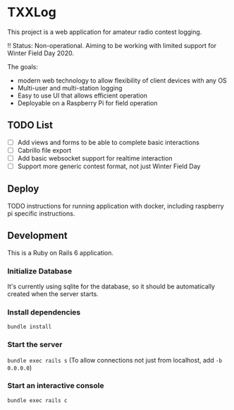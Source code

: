 # TXXLog

This project is a web application for amateur radio contest logging. 

:bangbang: Status: Non-operational. Aiming to be working with limited support for Winter Field Day 2020.

The goals:
* modern web technology to allow flexibility of client devices with any OS
* Multi-user and multi-station logging
* Easy to use UI that allows efficient operation
* Deployable on a Raspberry Pi for field operation

## TODO List
- [ ] Add views and forms to be able to complete basic interactions
- [ ] Cabrillo file export
- [ ] Add basic websocket support for realtime interaction
- [ ] Support more generic contest format, not just Winter Field Day

## Deploy

TODO instructions for running application with docker, including raspberry pi specific instructions.

## Development

This is a Ruby on Rails 6 application.

### Initialize Database

It's currently using sqlite for the database, so it should be automatically created when the server starts.

### Install dependencies
```bundle install```

### Start the server
```bundle exec rails s```
(To allow connections not just from localhost, add `-b 0.0.0.0`)

### Start an interactive console
```bundle exec rails c```

